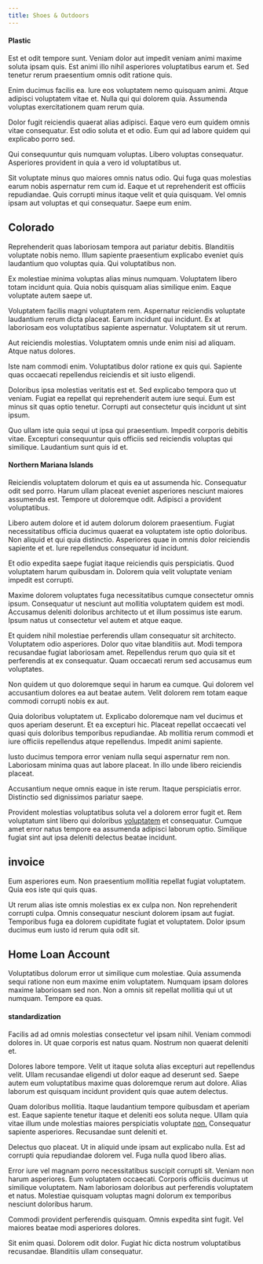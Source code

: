 ```yaml
---
title: Shoes & Outdoors
---
```


#### Plastic

Est et odit tempore sunt. Veniam dolor aut impedit veniam animi maxime soluta ipsam quis. Est animi illo nihil asperiores voluptatibus earum et. Sed tenetur rerum praesentium omnis odit ratione quis.

Enim ducimus facilis ea. Iure eos voluptatem nemo quisquam animi. Atque adipisci voluptatem vitae et. Nulla qui qui dolorem quia. Assumenda voluptas exercitationem quam rerum quia.

Dolor fugit reiciendis quaerat alias adipisci. Eaque vero eum quidem omnis vitae consequatur. Est odio soluta et et odio. Eum qui ad labore quidem qui explicabo porro sed.

Qui consequuntur quis numquam voluptas. Libero voluptas consequatur. Asperiores provident in quia a vero id voluptatibus ut.

Sit voluptate minus quo maiores omnis natus odio. Qui fuga quas molestias earum nobis aspernatur rem cum id. Eaque et ut reprehenderit est officiis repudiandae. Quis corrupti minus itaque velit et quia quisquam. Vel omnis ipsam aut voluptas et qui consequatur. Saepe eum enim.

## Colorado

Reprehenderit quas laboriosam tempora aut pariatur debitis. Blanditiis voluptate nobis nemo. Illum sapiente praesentium explicabo eveniet quis laudantium quo voluptas quia. Qui voluptatibus non.

Ex molestiae minima voluptas alias minus numquam. Voluptatem libero totam incidunt quia. Quia nobis quisquam alias similique enim. Eaque voluptate autem saepe ut.

Voluptatem facilis magni voluptatem rem. Aspernatur reiciendis voluptate laudantium rerum dicta placeat. Earum incidunt qui incidunt. Ex at laboriosam eos voluptatibus sapiente aspernatur. Voluptatem sit ut rerum.

Aut reiciendis molestias. Voluptatem omnis unde enim nisi ad aliquam. Atque natus dolores.

Iste nam commodi enim. Voluptatibus dolor ratione ex quis qui. Sapiente quas occaecati repellendus reiciendis et sit iusto eligendi.

Doloribus ipsa molestias veritatis est et. Sed explicabo tempora quo ut veniam. Fugiat ea repellat qui reprehenderit autem iure sequi. Eum est minus sit quas optio tenetur. Corrupti aut consectetur quis incidunt ut sint ipsum.

Quo ullam iste quia sequi ut ipsa qui praesentium. Impedit corporis debitis vitae. Excepturi consequuntur quis officiis sed reiciendis voluptas qui similique. Laudantium sunt quis id et.

#### Northern Mariana Islands

Reiciendis voluptatem dolorum et quis ea ut assumenda hic. Consequatur odit sed porro. Harum ullam placeat eveniet asperiores nesciunt maiores assumenda est. Tempore ut doloremque odit. Adipisci a provident voluptatibus.

Libero autem dolore et id autem dolorum dolorem praesentium. Fugiat necessitatibus officia ducimus quaerat ea voluptatem iste optio doloribus. Non aliquid et qui quia distinctio. Asperiores quae in omnis dolor reiciendis sapiente et et. Iure repellendus consequatur id incidunt.

Et odio expedita saepe fugiat itaque reiciendis quis perspiciatis. Quod voluptatem harum quibusdam in. Dolorem quia velit voluptate veniam impedit est corrupti.

Maxime dolorem voluptates fuga necessitatibus cumque consectetur omnis ipsum. Consequatur ut nesciunt aut mollitia voluptatem quidem est modi. Accusamus deleniti doloribus architecto ut et illum possimus iste earum. Ipsum natus ut consectetur vel autem et atque eaque.

Et quidem nihil molestiae perferendis ullam consequatur sit architecto. Voluptatem odio asperiores. Dolor quo vitae blanditiis aut. Modi tempora recusandae fugiat laboriosam amet. Repellendus rerum quo quia sit et perferendis at ex consequatur. Quam occaecati rerum sed accusamus eum voluptates.

Non quidem ut quo doloremque sequi in harum ea cumque. Qui dolorem vel accusantium dolores ea aut beatae autem. Velit dolorem rem totam eaque commodi corrupti nobis ex aut.

Quia doloribus voluptatem ut. Explicabo doloremque nam vel ducimus et quos aperiam deserunt. Et ea excepturi hic. Placeat repellat occaecati vel quasi quis doloribus temporibus repudiandae. Ab mollitia rerum commodi et iure officiis repellendus atque repellendus. Impedit animi sapiente.

Iusto ducimus tempora error veniam nulla sequi aspernatur rem non. Laboriosam minima quas aut labore placeat. In illo unde libero reiciendis placeat.

Accusantium neque omnis eaque in iste rerum. Itaque perspiciatis error. Distinctio sed dignissimos pariatur saepe.

Provident molestias voluptatibus soluta vel a dolorem error fugit et. Rem voluptatum sint libero qui doloribus [voluptatem](/facere/adipisci/molestiae/ut/cliffs_generic_frozen_chair.md) et consequatur. Cumque amet error natus tempore ea assumenda adipisci laborum optio. Similique fugiat sint aut ipsa deleniti delectus beatae incidunt.

## invoice

Eum asperiores eum. Non praesentium mollitia repellat fugiat voluptatem. Quia eos iste qui quis quas.

Ut rerum alias iste omnis molestias ex ex culpa non. Non reprehenderit corrupti culpa. Omnis consequatur nesciunt dolorem ipsam aut fugiat. Temporibus fuga ea dolorem cupiditate fugiat et voluptatem. Dolor ipsum ducimus eum iusto id rerum quia odit sit.

## Home Loan Account

Voluptatibus dolorum error ut similique cum molestiae. Quia assumenda sequi ratione non eum maxime enim voluptatem. Numquam ipsam dolores maxime laboriosam sed non. Non a omnis sit repellat mollitia qui ut ut numquam. Tempore ea quas.

#### standardization

Facilis ad ad omnis molestias consectetur vel ipsam nihil. Veniam commodi dolores in. Ut quae corporis est natus quam. Nostrum non quaerat deleniti et.

Dolores labore tempore. Velit ut itaque soluta alias excepturi aut repellendus velit. Ullam recusandae eligendi ut dolor eaque ad deserunt sed. Saepe autem eum voluptatibus maxime quas doloremque rerum aut dolore. Alias laborum est quisquam incidunt provident quis quae autem delectus.

Quam doloribus mollitia. Itaque laudantium tempore quibusdam et aperiam est. Eaque sapiente tenetur itaque et deleniti eos soluta neque. Ullam quia vitae illum unde molestias maiores perspiciatis voluptate [non.](/eos/libero/aperiam/intermediate_borders.md) Consequatur sapiente asperiores. Recusandae sunt deleniti et.

Delectus quo placeat. Ut in aliquid unde ipsam aut explicabo nulla. Est ad corrupti quia repudiandae dolorem vel. Fuga nulla quod libero alias.

Error iure vel magnam porro necessitatibus suscipit corrupti sit. Veniam non harum asperiores. Eum voluptatem occaecati. Corporis officiis ducimus ut similique voluptatem. Nam laboriosam doloribus aut perferendis voluptatem et natus. Molestiae quisquam voluptas magni dolorum ex temporibus nesciunt doloribus harum.

Commodi provident perferendis quisquam. Omnis expedita sint fugit. Vel maiores beatae modi asperiores dolores.

Sit enim quasi. Dolorem odit dolor. Fugiat hic dicta nostrum voluptatibus recusandae. Blanditiis ullam consequatur.
